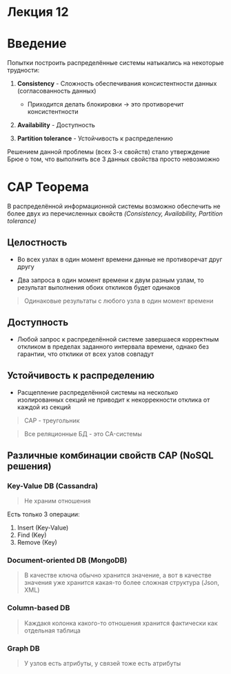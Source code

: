 # Лекция 12

# Введение

Попытки построить распределённые системы натыкались на некоторые трудности:

1. **Consistency** - Сложность обеспечивания консистентности данных (согласованность данных)
    - Приходится делать блокировки -> это противоречит консистентности

2. **Availability** - Доступность

3. **Partition tolerance** - Устойчивость к распределению

Решением данной проблемы (всех 3-х свойств) стало утверждение Брюе о том, что выполнить все 3 данных свойства просто невозможно

# CAP Теорема

В распределённой информационной системы возможно обеспечить не более двух из перечисленных свойств _(Consistency, Availability, Partition tolerance)_

## Целостность

- Во всех узлах в один момент времени данные не противоречат друг другу

- Два запроса в один момент времени к двум разным узлам, то результат выполнения обоих откликов будет одинаков

> Одинаковые результаты с любого узла в один момент времени

## Доступность

- Любой запрос к распределённой системе завершаеся корректным откликом в пределах заданного интервала времени, однако без гарантии, что отклики от всех узлов совпадут

## Устойчивость к распределению

- Расщепление распределённой системы на несколько изолированных секций не приводит к некоррекности отклика от каждой из секций

> CAP - треугольник

> Все реляционные БД - это CA-системы

## Различные комбинации свойств CAP (NoSQL решения)

### Key-Value DB (Cassandra)

> Не храним отношения

Есть только 3 операции:

1. Insert (Key-Value)
2. Find (Key)
3. Remove (Key)

### Document-oriented DB (MongoDB)

> В качестве ключа обычно хранится значение, а вот в качестве значения уже хранится какая-то более сложная структура (Json, XML)

### Column-based DB

> Каждакя колонка какого-то отношения хранится фактически как отдельная таблица

### Graph DB

> У узлов есть атрибуты, у связей тоже есть атрибуты